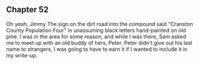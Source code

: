 ## Chapter 52
Oh yeah, Jimmy
The sign on the dirt road into the compound said "Cranston County Population Four" in unassuming black letters hand-painted on old pine. I was in the area for some reason, and while I was there, Sam asked me to meet up with an old buddy of hers, Peter. Peter didn't give out his last name to strangers, I was going to have to earn it if I wanted to include it in my write-up. 
